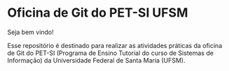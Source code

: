 # Oficina de Git do PET-SI UFSM

Seja bem vindo!

Esse repositório é destinado para realizar as atividades práticas da oficina de Git do PET-SI (Programa de Ensino Tutorial do curso de Sistemas de Informação) da Universidade Federal de Santa Maria (UFSM).

